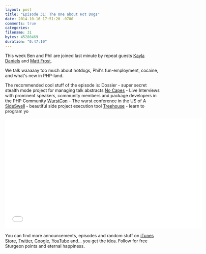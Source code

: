 ```yaml
---
layout: post
title: "Episode 31: The One about Hot Dogs"
date: 2014-10-16 17:51:20 -0700
comments: true
categories:
filename: 31
bytes: 45280469
duration: "0:47:10"
---
```


This week Ben and Phil are joined last minute by repeat guests [Kayla Daniels] and [Matt Frost].

We talk waaaaay too much about hotdogs, Phil's fun-employment, cocaine, and what's new in PHP-land.

[Kayla Daniels]: https://twitter.com/kayladnls
[Matt Frost]: https://twitter.com/shrtwhitebldguy


The recommended cool stuff of the episode is:
Dossier - super secret stealth mode project for managing talk abstracts
[No Capes](http://nocapes.github.io/) - Live Interviews with prominent speakers, community members and package developers in the PHP Community
[WurstCon](http://wurstcon.com/) - The wurst conference in the US of A
[SideSwell](http://sideswell.com/) - beautiful side project execution tool
[Treehouse](http://teamtreehouse.com/) - learn to program yo


<iframe width="640" height="360" src="//www.youtube.com/embed/nC3CKXjVx2I" frameborder="0" allowfullscreen></iframe>

You can find more announcements, episodes and random stuff on [iTunes Store](https://itunes.apple.com/us/podcast/php-town-hall/id585240066?mt=2), [Twitter](https://twitter.com/phptownhall), [Google](https://plus.google.com/b/114546315704097272137/+Phptownhall), [YouTube](https://www.youtube.com/channel/UCepVwe7RrxE7Zv3kytUfcKw) and... you get the idea. Follow for free Sturgeon points and eternal happiness.